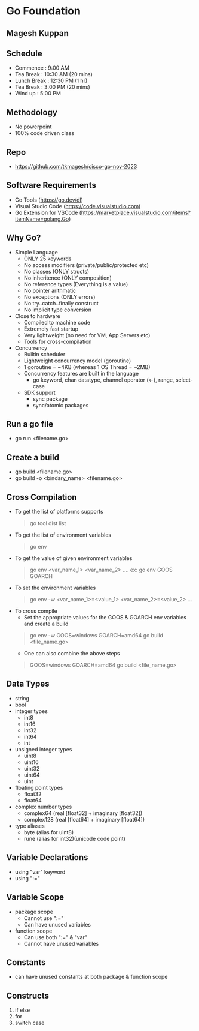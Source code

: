 # Go Foundation

## Magesh Kuppan

## Schedule
- Commence      : 9:00 AM
- Tea Break     : 10:30 AM (20 mins)
- Lunch Break   : 12:30 PM (1 hr)
- Tea Break     : 3:00 PM (20 mins)
- Wind up       : 5:00 PM

## Methodology
- No powerpoint
- 100% code driven class

## Repo
- https://github.com/tkmagesh/cisco-go-nov-2023

## Software Requirements
- Go Tools (https://go.dev/dl)
- Visual Studio Code (https://code.visualstudio.com)
- Go Extension for VSCode (https://marketplace.visualstudio.com/items?itemName=golang.Go)

## Why Go?
- Simple Language
    - ONLY 25 keywords
    - No access modifiers (private/public/protected etc)
    - No classes (ONLY structs)
    - No inheritence (ONLY composition)
    - No reference types (Everything is a value)
    - No pointer arithmatic
    - No exceptions (ONLY errors)
    - No try..catch..finally construct
    - No implicit type conversion
- Close to hardware
    - Compiled to machine code
    - Extremely fast startup
    - Very lightweight (no need for VM, App Servers etc)
    - Tools for cross-compilation
- Concurrency
    - Builtin scheduler
    - Lightweight concurrency model (goroutine)
    - 1 goroutine = ~4KB (whereas 1 OS Thread = ~2MB)
    - Concurrency features are built in the language
        - go keyword, chan datatype, channel operator (<-), range, select-case
    - SDK support
        - sync package
        - sync/atomic packages

## Run a go file
- go run <filename.go>

## Create a build
- go build <filename.go>
- go build -o <bindary_name> <filename.go>

## Cross Compilation
- To get the list of platforms supports
    >go tool dist list
- To get the list of environment variables
    >go env
- To get the value of given environment variables
    >go env <var_name_1> <var_name_2> ....
    ex:
    >go env GOOS GOARCH
- To set the environment variables
    >go env -w <var_name_1>=<value_1> <var_name_2>=<value_2> ...
- To cross compile
    - Set the appropriate values for the GOOS & GOARCH env variables and create a build
    >go env -w GOOS=windows GOARCH=amd64
    >go build <file_name.go>
    - One can also combine the above steps
    >GOOS=windows GOARCH=amd64 go build <file_name.go>

## Data Types
- string
- bool
- integer types
    - int8
    - int16
    - int32
    - int64
    - int
- unsigned integer types
    - uint8
    - uint16
    - uint32
    - uint64
    - uint
- floating point types
    - float32
    - float64
- complex number types
    - complex64 (real [float32] + imaginary [float32])
    - complex128 (real [float64] + imaginary [float64])
- type aliases
    - byte (alias for uint8)
    - rune (alias for int32)(unicode code point)

## Variable Declarations
- using "var" keyword
- using ":=" 

## Variable Scope
- package scope
    - Cannot use ":="
    - Can have unused variables
- function scope
    - Can use both ":=" & "var"
    - Cannot have unused variables 

## Constants
- can have unused constants at both package & function scope

## Constructs
1. if else
2. for
3. switch case
